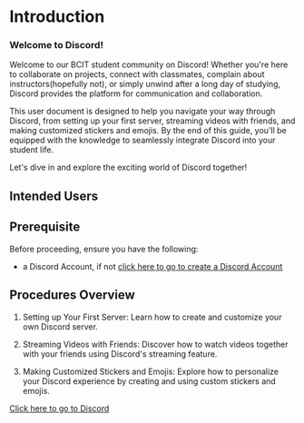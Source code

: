 # Introduction

### Welcome to Discord!

Welcome to our BCIT student community on Discord!
Whether you're here to collaborate on projects, connect with classmates, complain about instructors(hopefully not), or
simply unwind after a long day of studying,
Discord provides the platform for communication and collaboration.

This user document is designed to help you navigate your way through Discord,
from setting up your first server, streaming videos with friends, and making customized stickers and emojis.
By the end of this guide, you'll be equipped with the knowledge to seamlessly integrate Discord into your student life.

Let's dive in and explore the exciting world of Discord together!

## Intended Users

## Prerequisite

Before proceeding, ensure you have the following:

- a Discord Account, if not [click here to go to create a Discord Account](https://discord.com/register)

## Procedures Overview

1. Setting up Your First Server: Learn how to create and customize your own Discord server.

2. Streaming Videos with Friends: Discover how to watch videos together with your friends using Discord's streaming
   feature.

3. Making Customized Stickers and Emojis:
   Explore how to personalize your Discord experience by creating and using custom stickers and emojis.

[Click here to go to Discord](https://discord.com/channels/@me)



